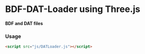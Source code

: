 BDF-DAT-Loader using Three.js
========

#### BDF and DAT files ####


### Usage ###

```html
<script src="js/DATLoader.js"></script>
```
